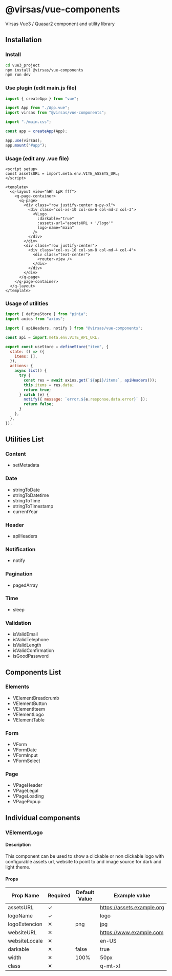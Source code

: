 # @virsas/vue-components

Virsas Vue3 / Quasar2 component and utility library

## Installation

### Install

```bash
cd vue3_project
npm install @virsas/vue-components
npm run dev
```

### Use plugin (edit main.js file)

```js
import { createApp } from "vue";

import App from "./App.vue";
import virsas from "@virsas/vue-components";

import "./main.css";

const app = createApp(App);

app.use(virsas);
app.mount("#app");
```

### Usage (edit any .vue file)

```vue
<script setup>
const assetsURL = import.meta.env.VITE_ASSETS_URL;
</script>

<template>
  <q-layout view="hHh LpR fff">
    <q-page-container>
      <q-page>
        <div class="row justify-center q-py-xl">
          <div class="col-xs-10 col-sm-6 col-md-3 col-3">
            <VLogo
              :darkable="true"
              :assets-url="assetsURL + '/logo'"
              logo-name="main"
            />
          </div>
        </div>
        <div class="row justify-center">
          <div class="col-xs-10 col-sm-8 col-md-4 col-4">
            <div class="text-center">
              <router-view />
            </div>
          </div>
        </div>
      </q-page>
    </q-page-container>
  </q-layout>
</template>
```

### Usage of utilities

```js
import { defineStore } from "pinia";
import axios from "axios";

import { apiHeaders, notify } from "@virsas/vue-components";

const api = import.meta.env.VITE_API_URL;

export const useStore = defineStore("item", {
  state: () => ({
    items: [],
  }),
  actions: {
    async list() {
      try {
        const res = await axios.get(`${api}/items`, apiHeaders());
        this.items = res.data;
        return true;
      } catch (e) {
        notify({ message: `error.${e.response.data.error}` });
        return false;
      }
    },
  },
});
```

## Utilities List

### Content

- setMetadata

### Date

- stringToDate
- stringToDatetime
- stringToTime
- stringToTimestamp
- currentYear

### Header

- apiHeaders

### Notification

- notify

### Pagination

- pagedArray

### Time

- sleep

### Validation

- isValidEmail
- isValidTelephone
- isValidLength
- isValidConfirmation
- isGoodPassword

## Components List

### Elements

- VElementBreadcrumb
- VElementButton
- VElementIteem
- VElementLogo
- VElementTable

### Form

- VForm
- VFormDate
- VFormInput
- VFormSelect

### Page

- VPageHeader
- VPageLegal
- VPageLoading
- VPagePopup

## Individual components

### VElementLogo

#### Description

This component can be used to show a clickable or non clickable logo with configurable assets url, website to point to and image source for dark and light theme.

#### Props

| Prop Name     | Required | Default Value | Example value              |
| ------------- | -------- | ------------- | -------------------------- |
| assetsURL     | &#10003; |               | https://assets.example.org |
| logoName      | &#10003; |               | logo                       |
| logoExtencion | &#10005; | png           | jpg                        |
| websiteURL    | &#10005; |               | https://www.example.com    |
| websiteLocale | &#10005; |               | en-US                      |
| darkable      | &#10005; | false         | true                       |
| width         | &#10005; | 100%          | 50px                       |
| class         | &#10005; |               | q-mt-xl                    |
